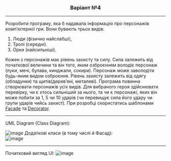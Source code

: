 

<h3 align='center'> Варіант №4 </h3>

___

Розробити програму, яка б надавала інформацію про персонажів
комп’ютерної гри. Вони бувають трьох видів: 
1. Люди (фізично найслабші),
2. Тролі (середні).
3. Орки (найсильніші). 

Кожен з персонажів має рівень захисту та
силу. Сила залежить від початкової величини та він того, яким озброєнням
володіє персонаж (луки, мечі, булава, кинджали, сокири). Персонаж може
заволодіти будь-яким видом озброєння. Рівень захисту залежить від
одягу (обладунки) та щитів(дерев’яні, металеві). Програма повинна
створювати персонажів усіх видів. Для вибраного героя здійснювати
перевірку, чи є хтось сильніший за нього, та чи є персонажі, яких він може
побити за 1, 5 чи 10 ударів (чи перевищує сила його удару чи групи ударів
чийсь захист). При розробці скористатись шаблонами [Facade](https://refactoring.guru/design-patterns/facade/csharp/example) та [Decorator](https://metanit.com/sharp/patterns/4.1.php).

---

UML Diagram (Class Diagram):

![image](https://user-images.githubusercontent.com/55552780/144760931-ee1d01d2-092a-4002-b446-cd626c28b179.png)
Додаткові класи (в тому числі й Фасад):       
![image](https://user-images.githubusercontent.com/55552780/144760992-95141022-eed1-458d-9125-830b727ecd9a.png)

---

Початковий вигляд UI:
![image](https://user-images.githubusercontent.com/55552780/144746805-e5dee9f1-076f-4adb-95ed-7f920f0fe2d0.png)

